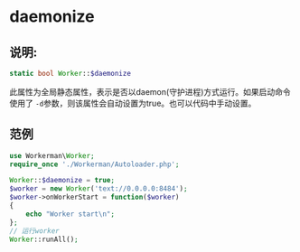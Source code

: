 # daemonize
## 说明:
```php
static bool Worker::$daemonize
```

此属性为全局静态属性，表示是否以daemon(守护进程)方式运行。如果启动命令使用了 ```-d```参数，则该属性会自动设置为true。也可以代码中手动设置。


## 范例

```php
use Workerman\Worker;
require_once './Workerman/Autoloader.php';

Worker::$daemonize = true;
$worker = new Worker('text://0.0.0.0:8484');
$worker->onWorkerStart = function($worker)
{
    echo "Worker start\n";
};
// 运行worker
Worker::runAll();
```
